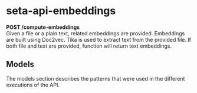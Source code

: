 # seta-api-embeddings

**POST /compute-embeddings**     
Given a file or a plain text, related embeddings are provided. Embeddings are built using Doc2vec. Tika is used to extract text from the provided file. If both file and text are provided, function will return text embeddings.
<!-- ![Screenshot](/docs/img/post-compute-embeddings.png)  -->
<!-- ![Screenshot](/docs/img/post-compute-embeddings-results.png)  -->


## Models

The models section describes the patterns that were used in the different executions of the API.

<!-- ![Screenshot](/docs/img/models.png)  -->

<!-- ## Swagger

In the following swagger implementation it is possible to start using the API, *^^do not forget to follow the instructions in the set up page^^*:

!!swagger seta_api_v1.json!!  -->